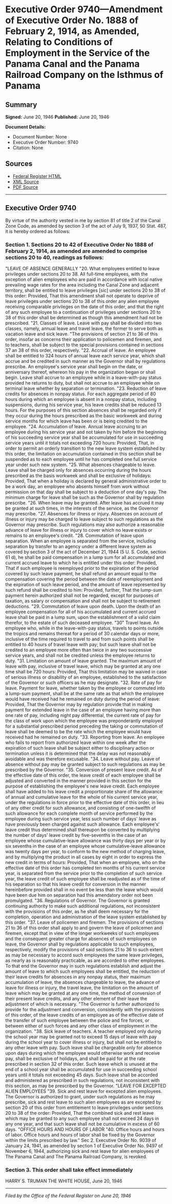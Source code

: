 # Executive Order 9740—Amendment of Executive Order No. 1888 of February 2, 1914, as Amended, Relating to Conditions of Employment in the Service of the Panama Canal and the Panama Railroad Company on the Isthmus of Panama

## Summary

**Signed:** June 20, 1946
**Published:** June 20, 1946

**Document Details:**
- Document Number: None
- Executive Order Number: 9740
- Citation: None

## Sources
- [Federal Register HTML](https://www.presidency.ucsb.edu/documents/executive-order-9740-amendment-executive-order-no-1888-february-2-1914-amended-relating)
- [XML Source](None)
- [PDF Source](None)

---

## Executive Order 9740

By virtue of the authority vested in me by section 81 of title 2 of the Canal Zone Code, as amended by section 3 of the act of July 9, 1937, 50 Stat. 487, it is hereby ordered as follows:
### Section 1. Sections 20 to 42 of Executive Order No 1888 of February 2, 1914, as amended are amended to comprise sections 20 to 40, readings as follows:

"LEAVE OF ABSENCE GENERALLY
"20. What employees entitled to leave privileges under sections 20 to 38. All full-time employees, with the exception of alien employees who are paid in accordance with local native prevailing wage rates for the area including the Canal Zone and adjacent territory, shall be entitled to leave privileges [sic] under sections 20 to 38 of this order: Provided, That this amendment shall not operate to deprive of leave privileges under sections 20 to 38 of this order any alien employee receiving comparable privileges on the date of this order, and that the right of any such employee to a continuation of privileges under sections 20 to 38 of this order shall be determined as though this amendment had not be prescribed.
"21. Classes of leave. Leave with pay shall be divided into two classes, namely, annual leave and travel leave, the former to serve both as vacation leave and sick leave.
"The provisions of section 21 to 36 of this order, insofar as concerns their application to policemen and firemen, and to teachers, shall be subject to the special provisions contained in sections 37 an 38 of this order, respectively.
"22. Accrual of leave. An employee shall be entitled to 324 hours of annual leave each service year, which shall accrue and be credited in such manner as the Governor shall by regulations prescribe. An employee's service year shall begin on the date, or anniversary thereof, whereon his pay in the organization began or shall begin. Leave shall accrue to an employee while in a leave-with-pay status provided he returns to duty, but shall not accrue to an employee while on terminal leave whether by separation or termination.
"23. Reduction of leave credits for absences in nonpay status. For each aggregate period of 80 hours during which an employee is absent in a nonpay status, including suspensions, during his service year, his leave credits shall be reduced 13 hours. For the purposes of this section absences shall be regarded only if they occur during the hours prescribed as the basic workweek and during service months for which leave has been or is being credited to the employee.
"24. Accumulation of leave. Annual leave accruing to an employee during his service year and not taken by him before the beginning of his succeeding service year shall be accumulated for use in succeeding service years until it totals not exceeding 720 hours: Provided, That, in order to permit an orderly transition to the new leave system established by this order, the limitation on accumulation contained in this section shall be suspended as to each employee until he has completed one full service year under such new system.
"25. What absences chargeable to leave. Leave shall be charged only for absences occurring during the hours prescribed as the basis workweek and shall be exclusive of holidays: Provided, That when a holiday is declared by general administrative order to be a work day, an employee who absents himself from work without permission on that day shall be subject to a deduction of one day's pay. The minimum charge for leave shall be such as the Governor shall by regulation prescribe.
"26. When leave may be granted. After leave has accrued it may be granted at such times, in the interests of the service, as the Governor may prescribe.
"27. Absences for illness or injury. Absences on account of illness or injury may be charged to leave subject to such regulations as the Governor may prescribe. Such regulations may also authorize a reasonable advance of leave for illness or injury to cover which no leave exists or remains to an employee's credit.
"28. Commutation of leave upon separation. When an employee is separated from the service, including separation by transfer to an agency under a different leave system as covered by section 3 of the act of December 21, 1944 (5 U. S. Code, section 61 d), he shall be paid compensation in a lump sum for all accumulated and current accrued leave to which he is entitled under this order: Provided, That if such employee is reemployed prior to the expiration of the period covered by such leave payment, he shall refund an amount equal to the compensation covering the period between the date of reemployment and the expiration of such leave period, and the amount of leave represented by such refund shall be credited to him: Provided, further, That the lump-sum payment herein authorized shall not be regarded, except for purposes of taxation, as salary or compensation and shall not be subject to retirement deductions.
"29. Commutation of leave upon death. Upon the death of an employee compensation for all of his accumulated and current accrued leave shall be paid in a lump sum, upon the establishment of a valid claim therefor, to the estate of such deceased employee.
"30" Travel leave. An employee who, while in the leave-with-pay status, travels to points outside the tropics and remains thereat for a period of 30 calendar days or more, inclusive of the time required to travel to and from such points shall be entitled to 40 hours of travel leave with pay; but such leave shall not be credited to an employee more often than twice in any two successive service years, and shall not be credited unless the employee returns to duty.
"31. Limitation on amount of leave granted. The maximum amount of leave with pay, inclusive of travel leave, which may be granted at any one time shall be 720 hours: Provided, That this limitation may be waived in case of serious illness or disability of an employee, established to the satisfaction of the Governor or such officers as he may designate.
"32. Rate of pay for leave. Payment for leave, whether taken by the employee or commuted into a lump-sum payment, shall be at the same rate as that which the employee would have received had he remained on duty during the period of leave: Provided, That the Governor may by regulation provide that in making payment for extended leave in the case of an employee having more than one rate of pay, including night pay differential, the current rate of pay for the class of work upon which the employee was preponderantly employed for a substantial prescribed period preceding the taking or commutation of leave shall be deemed to be the rate which the employee would have received had he remained on duty.
"33. Reporting from leave. An employee who fails to report from authorized leave within one week after the expiration of such leave shall be subject either to disciplinary action or termination unless it is determined that the delay was not reasonably avoidable and was therefore excusable.
"34. Leave without pay. Leave of absence without pay may be granted subject to such regulations as may be prescribed by the Governor.
"35. Conversion of present leave credit. As of the effective date of this order, the leave credit of each employee shall be adjusted and converted in the manner provided in this section for the purpose of establishing the employee's new leave credit. Each employee shall have added to his leave credit a proportionate share of the allowance of annual and cumulative leave for the whole of his current service year, under the regulations in force prior to the effective date of this order, in lieu of any other credit for such allowance, and consisting of one-twelfth of such allowance for each complete month of service performed by the employee during such service year, less such number of days' leave as have previously been charged against such allowance. Each employee's' leave credit thus determined shall thereupon be converted by multiplying the number of days' leave credit by five-sevenths in the case of an employee whose cumulative-leave allowance was thirty days per year or by six sevenths in the case of an employee whose cumulative-leave allowance was twenty days per year, to conform to the new method of charging leave, and by multiplying the product in all cases by eight in order to express the new credit in terms of hours: Provided, That when an employee, who on the effective date of this order has completed ten months of his current service year, is separated from the service prior to the completion of such service year, the leave credit of such employee shall be readjusted as of the time of his separation so that his leave credit for conversion in the manner hereinbefore provided shall in no event be less than the leave which would have been due him on separation had this amendatory order not been promulgated.
"36. Regulations of Governor. The Governor is granted continuing authority to make such additional regulations, not inconsistent with the provisions of this order, as he shall deem necessary for the completion, operation and administration of the leave system established by this order.
"37. Leave of policemen and firemen. The provisions of sections 21 to 36 of this order shall apply to and govern the leave of policemen and firemen, except that in view of the longer workweeks of such employees and the consequent greater charge for absences of such employees on leave, the Governor shall by regulations applicable to such employees, respectively, modify the provisions of said sections 21 to 36 to such extent as may be necessary to accord such employees the same leave privileges, as nearly as is reasonably practicable, as are accorded to other employees. To that end the Governor may in such regulations establish and adjust the amount of leave to which such employees shall be entitled, the reduction of their leave credits for absences in any nonpay status, their maximum accumulation of leave, the absences chargeable to leave, the advance of leave for illness or injury, the travel leave, the limitation on the amount of leave which may be granted at any one time, the method of conversion of their present leave credits, and any other element of their leave the adjustment of which is necessary.
"The Governor is further authorized to provide for the adjustment and conversion, consistently with the provisions of this order, of the leave credits of an employee as of the effective date of the transfer of such employee between the police and fire forces, or between either of such forces and any other class of employment in the organization.
"38. Sick leave of teachers. A teacher employed only during the school year may be granted not to exceed 15 days of leave with pay during the school year to cover illness or injury, but shall not be entitled to any other leave with pay. Such leave shall be chargeable only for absence upon days during which the employee would otherwise work and receive pay, shall be exclusive of holidays, and shall be paid for at the rate prescribed in section 32 of this order. Such leave which is unused at the end of a school year shall be accumulated for use in succeeding school years until it totals not exceeding 45 days. Such leave shall be accorded and administered as prescribed in such regulations, not inconsistent with this section, as may be prescribed by the Governor.
"LEAVE FOR EXCEPTED ALIEN EMPLOYEES
"39. Sick and rest leave for excepted alien employees. The Governor is authorized to grant, under such regulations as he may prescribe, sick and rest leave to such alien employees as are excepted by section 20 of this order from entitlement to leave privileges under sections 20 to 38 of the order: Provided, That the combined sick and rest leave which may be granted to any such employee shall not exceed 24 days in any one year, and that such leave shall not be cumulative in excess of 60 days.
"OFFICE HOURS AND HOURS OF LABOR
"40. Office hours and hours of labor. Office hours and hours of labor shall be fixed by the Governor within the limits prescribed by law."
Sec 2. Executive Order No. 9039 of January 24, 1941, as amended by section 1 of Executive Order No. 9497 of November 6, 1944, authorizing sick and rest leave for alien employees of The Panama Canal and The Panama Railroad Company, is revoked.

### Section 3. This order shall take effect immediately

HARRY S. TRUMAN
THE WHITE HOUSE,
June 20, 1946

---

*Filed by the Office of the Federal Register on June 20, 1946*
